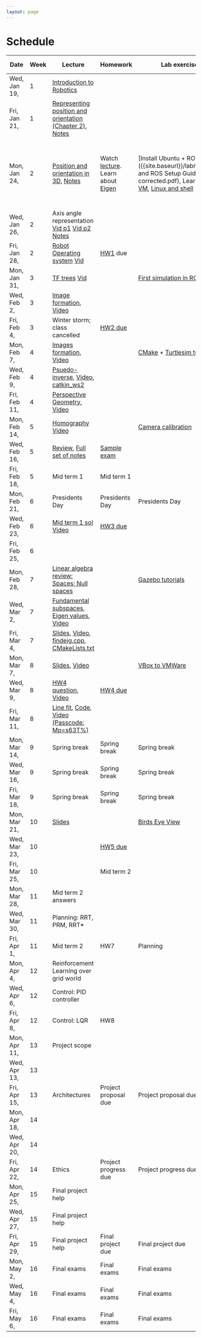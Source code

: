 ```yaml
---
layout: page
---
```

# Schedule

| Date         | Week | Lecture                                                                                                                                                                                                                                                                                                                                                                                                                                      | Homework                                                                                                                                                   | Lab exercise                                                                                                                                                                                                      | Extra reading                                                                                                                                                                                                                                                          |
|--------------|------|----------------------------------------------------------------------------------------------------------------------------------------------------------------------------------------------------------------------------------------------------------------------------------------------------------------------------------------------------------------------------------------------------------------------------------------------|------------------------------------------------------------------------------------------------------------------------------------------------------------|-------------------------------------------------------------------------------------------------------------------------------------------------------------------------------------------------------------------|------------------------------------------------------------------------------------------------------------------------------------------------------------------------------------------------------------------------------------------------------------------------|
| Wed, Jan 19, | 1    | [Introduction to Robotics]({{site.baseurl}}/slides/01-19-intro-to-robotics.html)                                                                                                                                                                                                                                                                                                                                                             |                                                                                                                                                            |                                                                                                                                                                                                                   |                                                                                                                                                                                                                                                                        |
| Fri, Jan 21, | 1    | [Representing position and orientation (Chapter 2)](https://drive.google.com/file/d/1-zbVbARtWxv-rtyrPm0-eUjj6bTp3UHN/view?usp=sharing), [Notes]({{site.baseurl}}/slides/01-21-coordinate-transformations-2D.pdf)                                                                                                                                                                                                                            |                                                                                                                                                            |                                                                                                                                                                                                                   |                                                                                                                                                                                                                                                                        |
| Mon, Jan 24, | 2    | [Position and orientation in 3D](https://drive.google.com/file/d/1NyJizoUiL2rYIY68DqhTMQzx-iDp1UHS/view?usp=sharing), [Notes]({{site.baseurl}}/slides/01-24-coordinate-transformations.pdf)                                                                                                                                                                                                                                                  | Watch [lecture](https://drive.google.com/file/d/1NyJizoUiL2rYIY68DqhTMQzx-iDp1UHS/view?usp=sharing). Learn about [Eigen](https://eigen.tuxfamily.org/dox/) | [Install Ubuntu + ROS]({{site.baseurl}}/labnotes/VM and ROS Setup Guide-corrected.pdf), Learn about [VM](https://www.virtualbox.org/manual/), [Linux and shell](https://missing.csail.mit.edu/2020/course-shell/) | [Diebel (2006)](https://www.astro.rug.nl/software/kapteyn-beta/_downloads/attitude.pdf), Chapter 2 of textbook. [1](https://natanaso.github.io/ece276a2021/ref/ECE276A_6_Rotations.pdf) [Barfoot-Ch.6.1-6.3](http://asrl.utias.utoronto.ca/~tdb/bib/barfoot_ser17.pdf) |
| Wed, Jan 26, | 2    | Axis angle representation [Vid p1](https://drive.google.com/file/d/1p-kiNmQEA0zEEz5css-Mtwo2OlQrXtQx/view?usp=sharing) [Vid p2](https://drive.google.com/file/d/1_Z6z9Zf4PqZods50yGVtwXWb1uiHaoSd/view?usp=sharing) [Notes]({{site.baseurl}}/slides/01-26-axis-angle.pdf)                                                                                                                                                                    |                                                                                                                                                            |                                                                                                                                                                                                                   | [Hauser's Robotic Systems](http://motion.pratt.duke.edu/RoboticSystems/3DRotations.html)                                                                                                                                                                               |
| Fri, Jan 28, | 2    | [Robot Operating system]({{site.baseurl}}/slides/01-28-ros-intro.html) [Vid](https://drive.google.com/file/d/11RT_oRep8qpHEPG20h3lN1FtvmXhwA2Z/view?usp=sharing)                                                                                                                                                                                                                                                                             | [HW1]({{site.baseurl}}/hw/hw1/hw1.pdf) due                                                                                                                 |                                                                                                                                                                                                                   |                                                                                                                                                                                                                                                                        |
| Mon, Jan 31, | 3    | [TF trees]({{site.baseurl}}/slides/01-31-tf-trees.html) [Vid](https://drive.google.com/file/d/1E_RLQXXK7_q4vZLIMbXoWTSya28qsEPq/view?usp=sharing)                                                                                                                                                                                                                                                                                            |                                                                                                                                                            | [First simulation in ROS](http://wiki.ros.org/turtlesim/Tutorials)                                                                                                                                                |                                                                                                                                                                                                                                                                        |
| Wed, Feb 2,  | 3    | [Image formation]({{site.baseurl}}/slides/02-02-image_formation_files/main.pdf.pdf), [Video](https://drive.google.com/file/d/11BMiG9IwmX_QoGnzq2lmhJT1Z5NaZkna/view?usp=sharing)                                                                                                                                                                                                                                                             |                                                                                                                                                            |                                                                                                                                                                                                                   |                                                                                                                                                                                                                                                                        |
| Fri, Feb 4,  | 3    | Winter storm; class cancelled                                                                                                                                                                                                                                                                                                                                                                                                                | [HW2 due]({{site.baseurl}}/hw/hw2/hw2.pdf)                                                                                                                 |                                                                                                                                                                                                                   |                                                                                                                                                                                                                                                                        |
| Mon, Feb 7,  | 4    | [Images formation]({{site.baseurl}}/slides/02-07-image_formation_files/main.pdf.pdf), [Video](https://drive.google.com/file/d/1-Ex_u-W6GWelxwuVS7OgCgDjAatTDivt/view?usp=sharing)                                                                                                                                                                                                                                                            |                                                                                                                                                            | [CMake](https://cmake.org/cmake/help/latest/guide/tutorial/index.html) + [Turtlesim tutorial](http://wiki.ros.org/turtlesim/Tutorials)                                                                            |                                                                                                                                                                                                                                                                        |
| Wed, Feb 9,  | 4    | [Psuedo-inverse]({{site.baseurl}}/slides/02-09-image_formation_files/main.pdf),  [Video](https://drive.google.com/file/d/1T_A_bpVqs45yXTEuXgLYePlofOHjFGhO/view?usp=sharing), [catkin_ws2](https://github.com/wecacuee/ECE417-Mobile-Robots/tree/master/code/02-10/catkin_ws2)                                                                                                                                                               |                                                                                                                                                            |                                                                                                                                                                                                                   |                                                                                                                                                                                                                                                                        |
| Fri, Feb 11, | 4    | [Perspective Geometry]({{site.baseurl}}/slides/02-11-camera-calibration_files/main.pdf.pdf), [Video](https://drive.google.com/file/d/1nu-Olz96RdnnVZ6L-Du9ja_g6lvMDJnD/view?usp=sharing)                                                                                                                                                                                                                                                     |                                                                                                                                                            |                                                                                                                                                                                                                   |                                                                                                                                                                                                                                                                        |
| Mon, Feb 14, | 5    | [Homography]({{site.baseurl}}/slides/02-14-homography_files/main.pdf.pdf) [Video](https://drive.google.com/file/d/18L39j0_oLpYFKidZKfWuwSzQkNtx5NB5/view?usp=sharing)                                                                                                                                                                                                                                                                        |                                                                                                                                                            | [Camera calibration](https://docs.google.com/document/d/e/2PACX-1vR4nwLR9y5xaxC5W7s3r62LPNxPPAu-xUduaF0psDLC3QrU6BEK8ZPkCMUYme6uvWum-onWmFPylpN9/pub)                                                             |                                                                                                                                                                                                                                                                        |
| Wed, Feb 16, | 5    | [Review](https://drive.google.com/file/d/1Ar_nFyxTgqY8zzTZHKgwRR6P2Z6vYQqD/view?usp=sharing), [Full set of notes]({{site.baseurl}}/slides/02-16-review/main.pdf)                                                                                                                                                                                                                                                                             | [Sample exam]({{site.baseurl}}/exam/mt1/mt1.pdf.pdf)                                                                                                       |                                                                                                                                                                                                                   |                                                                                                                                                                                                                                                                        |
| Fri, Feb 18, | 5    | Mid term 1                                                                                                                                                                                                                                                                                                                                                                                                                                   | Mid term 1                                                                                                                                                 |                                                                                                                                                                                                                   |                                                                                                                                                                                                                                                                        |
| Mon, Feb 21, | 6    | Presidents Day                                                                                                                                                                                                                                                                                                                                                                                                                               | Presidents Day                                                                                                                                             | Presidents Day                                                                                                                                                                                                    |                                                                                                                                                                                                                                                                        |
| Wed, Feb 23, | 6    | [Mid term 1 sol]({{site.baseurl}}/exam/02-18-mt1/mt1.pdf.pdf) [Video](https://drive.google.com/file/d/1wgY2LAw7LQnh_IyHY0XDAr2yorXta93Z/view?usp=sharing)                                                                                                                                                                                                                                                                                    | [HW3 due]({{site.baseurl}}/hw/hw3/hw3.pdf)                                                                                                                 |                                                                                                                                                                                                                   |                                                                                                                                                                                                                                                                        |
| Fri, Feb 25, | 6    |                                                                                                                                                                                                                                                                                                                                                                                                                                              |                                                                                                                                                            |                                                                                                                                                                                                                   |                                                                                                                                                                                                                                                                        |
| Mon, Feb 28, | 7    | [Linear algebra review: Spaces; Null spaces]({{site.baseurl}}/slides/02-28-linear-algebra_files/main.pdf.pdf)                                                                                                                                                                                                                                                                                                                                |                                                                                                                                                            | [Gazebo tutorials]({{site.baseurl}}/labnotes/02-28/gazebo-tutorials-car-demo/)                                                                                                                                    |                                                                                                                                                                                                                                                                        |
| Wed, Mar 2,  | 7    | [Fundamental subspaces, Eigen values]({{site.baseurl}}/slides/03-02-linear-algebra_files/main.pdf.pdf), [Video](https://drive.google.com/file/d/1YDuJNidfhVJepkol5Ycgnx1eGgx-Qy6L/view?usp=sharing)                                                                                                                                                                                                                                          |                                                                                                                                                            |                                                                                                                                                                                                                   |                                                                                                                                                                                                                                                                        |
| Fri, Mar 4,  | 7    | [Slides]({{site.baseurl}}/slides/03-04-linear-algebra_files/main.pdf.pdf), [Video](https://drive.google.com/file/d/13gncAM_0wNwv0Xpb9CQNOfHy5QlvozGA/view?usp=sharing), [findeig.cpp](https://github.com/wecacuee/ECE417-Mobile-Robots/blob/master/docs/slides/03-04-linear-algebra_files/findeig.cpp), [CMakeLists.txt](https://github.com/wecacuee/ECE417-Mobile-Robots/blob/master/docs/slides/03-04-linear-algebra_files/CMakeLists.txt) |                                                                                                                                                            |                                                                                                                                                                                                                   |                                                                                                                                                                                                                                                                        |
| Mon, Mar 7,  | 8    | [Slides]({{site.baseurl}}/slides/03-07-linear-algebra_files/main.pdf.pdf), [Video](https://drive.google.com/file/d/1KFc2sngmZAgDYLlFiiV1RFKVkEBWwq_3/view?usp=sharing)                                                                                                                                                                                                                                                                       |                                                                                                                                                            | [VBox to VMWare]({{site.baseurl}}/labnotes/03-07/vbox-to-vmware)                                                                                                                                                  |                                                                                                                                                                                                                                                                        |
| Wed, Mar 9,  | 8    | [HW4 question]({{site.baseurl}}/slides/03-09-hw4.pdf.pdf), [Video](https://drive.google.com/file/d/1JaEwLxQ2BvT30sVxshmglBz_v5FjC1hW/view?usp=sharing)                                                                                                                                                                                                                                                                                       | [HW4 due]({{site.baseurl}}/hw/hw4/hw4probs.pdf)                                                                                                            |                                                                                                                                                                                                                   |                                                                                                                                                                                                                                                                        |
| Fri, Mar 11, | 8    | [Line fit]({{site.baseurl}}/slides/03-11-svd-nulll-space/main.pdf), [Code](https://github.com/wecacuee/ECE417-Mobile-Robots/tree/master/docs/slides/03-11-svd-null-space/code), [Video  (Passcode: Mp=s63T%)](https://maine.zoom.us/rec/share/2mhHZuHH8Wv-FiDWv7snBpRMx-azP50ViUe9qTYfXioFDuLrDJSPP5EuWoGO-gkK.N1xqmZd7WRtvojh-)                                                                                                             |                                                                                                                                                            |                                                                                                                                                                                                                   |                                                                                                                                                                                                                                                                        |
| Mon, Mar 14, | 9    | Spring break                                                                                                                                                                                                                                                                                                                                                                                                                                 | Spring break                                                                                                                                               | Spring break                                                                                                                                                                                                      |                                                                                                                                                                                                                                                                        |
| Wed, Mar 16, | 9    | Spring break                                                                                                                                                                                                                                                                                                                                                                                                                                 | Spring break                                                                                                                                               | Spring break                                                                                                                                                                                                      |                                                                                                                                                                                                                                                                        |
| Fri, Mar 18, | 9    | Spring break                                                                                                                                                                                                                                                                                                                                                                                                                                 | Spring break                                                                                                                                               | Spring break                                                                                                                                                                                                      |                                                                                                                                                                                                                                                                        |
| Mon, Mar 21, | 10   | [Slides]({{site.baseurl}}/slides/03-21-svd-appl-DLT-algo/main.pdf.pdf)                                                                                                                                                                                                                                                                                                                                                                                           |                                                                                                                                                            | [Birds Eye View]({{site.baseurl}}/labnotes/03-21/birds-eye-view)                                                                                                                                                  |                                                                                                                                                                                                                                                                        |
| Wed, Mar 23, | 10   |                                                                                                                                                                                                                                                                                                                                                                                                                                              | [HW5 due]({{site.baseurl}}/hw/hw5/hw5probs.pdf)                                                                                                            |                                                                                                                                                                                                                   |                                                                                                                                                                                                                                                                        |
| Fri, Mar 25, | 10   |                                                                                                                                                                                                                                                                                                                                                                                                                                              | Mid term 2                                                                                                                                                 |                                                                                                                                                                                                                   |                                                                                                                                                                                                                                                                        |
| Mon, Mar 28, | 11   | Mid term 2 answers                                                                                                                                                                                                                                                                                                                                                                                                                           |                                                                                                                                                            |                                                                                                                                                                                                                   |                                                                                                                                                                                                                                                                        |
| Wed, Mar 30, | 11   | Planning: RRT, PRM, RRT*                                                                                                                                                                                                                                                                                                                                                                                                                     |                                                                                                                                                            |                                                                                                                                                                                                                   |                                                                                                                                                                                                                                                                        |
| Fri, Apr 1,  | 11   | Mid term 2                                                                                                                                                                                                                                                                                                                                                                                                                                   | HW7                                                                                                                                                        | Planning                                                                                                                                                                                                          |                                                                                                                                                                                                                                                                        |
| Mon, Apr 4,  | 12   | Reinforcement Learning over grid world                                                                                                                                                                                                                                                                                                                                                                                                       |                                                                                                                                                            |                                                                                                                                                                                                                   |                                                                                                                                                                                                                                                                        |
| Wed, Apr 6,  | 12   | Control: PID controller                                                                                                                                                                                                                                                                                                                                                                                                                      |                                                                                                                                                            |                                                                                                                                                                                                                   |                                                                                                                                                                                                                                                                        |
| Fri, Apr 8,  | 12   | Control: LQR                                                                                                                                                                                                                                                                                                                                                                                                                                 | HW8                                                                                                                                                        |                                                                                                                                                                                                                   |                                                                                                                                                                                                                                                                        |
| Mon, Apr 11, | 13   | Project scope                                                                                                                                                                                                                                                                                                                                                                                                                                |                                                                                                                                                            |                                                                                                                                                                                                                   |                                                                                                                                                                                                                                                                        |
| Wed, Apr 13, | 13   |                                                                                                                                                                                                                                                                                                                                                                                                                                              |                                                                                                                                                            |                                                                                                                                                                                                                   |                                                                                                                                                                                                                                                                        |
| Fri, Apr 15, | 13   | Architectures                                                                                                                                                                                                                                                                                                                                                                                                                                | Project proposal due                                                                                                                                       | Project proposal due                                                                                                                                                                                              |                                                                                                                                                                                                                                                                        |
| Mon, Apr 18, | 14   |                                                                                                                                                                                                                                                                                                                                                                                                                                              |                                                                                                                                                            |                                                                                                                                                                                                                   |                                                                                                                                                                                                                                                                        |
| Wed, Apr 20, | 14   |                                                                                                                                                                                                                                                                                                                                                                                                                                              |                                                                                                                                                            |                                                                                                                                                                                                                   |                                                                                                                                                                                                                                                                        |
| Fri, Apr 22, | 14   | Ethics                                                                                                                                                                                                                                                                                                                                                                                                                                       | Project progress due                                                                                                                                       | Project progress due                                                                                                                                                                                              |                                                                                                                                                                                                                                                                        |
| Mon, Apr 25, | 15   | Final project help                                                                                                                                                                                                                                                                                                                                                                                                                           |                                                                                                                                                            |                                                                                                                                                                                                                   |                                                                                                                                                                                                                                                                        |
| Wed, Apr 27, | 15   | Final project help                                                                                                                                                                                                                                                                                                                                                                                                                           |                                                                                                                                                            |                                                                                                                                                                                                                   |                                                                                                                                                                                                                                                                        |
| Fri, Apr 29, | 15   | Final project help                                                                                                                                                                                                                                                                                                                                                                                                                           | Final project due                                                                                                                                          | Final project due                                                                                                                                                                                                 |                                                                                                                                                                                                                                                                        |
| Mon, May 2,  | 16   | Final exams                                                                                                                                                                                                                                                                                                                                                                                                                                  | Final exams                                                                                                                                                | Final exams                                                                                                                                                                                                       |                                                                                                                                                                                                                                                                        |
| Wed, May 4,  | 16   | Final exams                                                                                                                                                                                                                                                                                                                                                                                                                                  | Final exams                                                                                                                                                | Final exams                                                                                                                                                                                                       |                                                                                                                                                                                                                                                                        |
| Fri, May 6,  | 16   | Final exams                                                                                                                                                                                                                                                                                                                                                                                                                                  | Final exams                                                                                                                                                | Final exams                                                                                                                                                                                                       |                                                                                                                                                                                                                                                                        |
